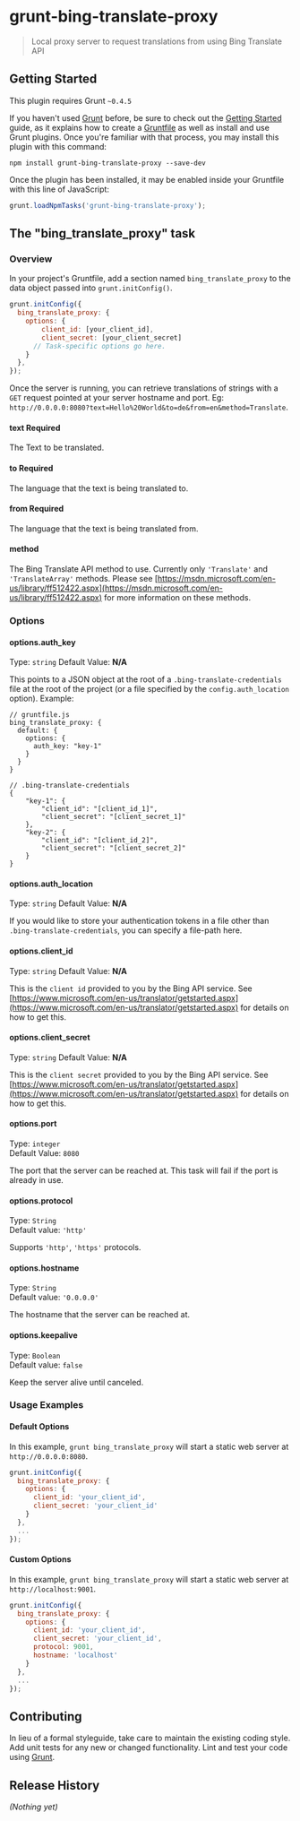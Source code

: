 # grunt-bing-translate-proxy

> Local proxy server to request translations from using Bing Translate API

## Getting Started
This plugin requires Grunt `~0.4.5`

If you haven't used [Grunt](http://gruntjs.com/) before, be sure to check out the [Getting Started](http://gruntjs.com/getting-started) guide, as it explains how to create a [Gruntfile](http://gruntjs.com/sample-gruntfile) as well as install and use Grunt plugins. Once you're familiar with that process, you may install this plugin with this command:

```shell
npm install grunt-bing-translate-proxy --save-dev
```

Once the plugin has been installed, it may be enabled inside your Gruntfile with this line of JavaScript:

```js
grunt.loadNpmTasks('grunt-bing-translate-proxy');
```

## The "bing_translate_proxy" task

### Overview
In your project's Gruntfile, add a section named `bing_translate_proxy` to the data object passed into `grunt.initConfig()`.

```js
grunt.initConfig({
  bing_translate_proxy: {
    options: {
        client_id: [your_client_id],
        client_secret: [your_client_secret]
      // Task-specific options go here.
    }
  },
});
```

Once the server is running, you can retrieve translations of strings with a `GET` request pointed at your server hostname and port. Eg:
`http://0.0.0.0:8080?text=Hello%20World&to=de&from=en&method=Translate`.

#### text __Required__
The Text to be translated.

#### to  __Required__
The language that the text is being translated to.

#### from  __Required__
The language that the text is being translated from.

#### method
The Bing Translate API method to use. Currently only `'Translate'` and `'TranslateArray'` methods. Please see [https://msdn.microsoft.com/en-us/library/ff512422.aspx](https://msdn.microsoft.com/en-us/library/ff512422.aspx) for more information on these methods.

### Options
#### options.auth_key
Type: `string`
Default Value: __N/A__  

This points to a JSON object at the root of a `.bing-translate-credentials` file at the root of the project (or a file specified by the `config.auth_location` option). Example:
```
// gruntfile.js
bing_translate_proxy: {
  default: {
    options: {
      auth_key: "key-1"
    }
  }
}
```

```
// .bing-translate-credentials
{
    "key-1": {
        "client_id": "[client_id_1]",
        "client_secret": "[client_secret_1]"
    },
    "key-2": {
        "client_id": "[client_id_2]",
        "client_secret": "[client_secret_2]"
    }
}
```

#### options.auth_location
Type: `string`
Default Value: __N/A__

If you would like to store your authentication tokens in a file other than `.bing-translate-credentials`, you can specify a file-path here.

#### options.client_id
Type: `string`
Default Value: __N/A__  

This is the `client id` provided to you by the Bing API service. See [https://www.microsoft.com/en-us/translator/getstarted.aspx](https://www.microsoft.com/en-us/translator/getstarted.aspx) for details on how to get this.

#### options.client_secret
Type: `string`
Default Value: __N/A__  

This is the `client secret` provided to you by the Bing API service. See [https://www.microsoft.com/en-us/translator/getstarted.aspx](https://www.microsoft.com/en-us/translator/getstarted.aspx) for details on how to get this.

#### options.port
Type: `integer`  
Default Value: `8080`  

The port that the server can be reached at. This task will fail if the port is already in use.

#### options.protocol
Type: `String`  
Default value: `'http'`  

Supports `'http'`, `'https'` protocols.

#### options.hostname
Type: `String`  
Default value: `'0.0.0.0'`  

The hostname that the server can be reached at.

#### options.keepalive
Type: `Boolean`  
Default value: `false`  

Keep the server alive until canceled.

### Usage Examples

#### Default Options
In this example, `grunt bing_translate_proxy` will start a static web server at `http://0.0.0.0:8080`.

```js
grunt.initConfig({
  bing_translate_proxy: {
    options: {
      client_id: 'your_client_id',
      client_secret: 'your_client_id'
    }
  },
  ...
});
```

#### Custom Options
In this example, `grunt bing_translate_proxy` will start a static web server at `http://localhost:9001`.

```js
grunt.initConfig({
  bing_translate_proxy: {
    options: {
      client_id: 'your_client_id',
      client_secret: 'your_client_id',
      protocol: 9001,
      hostname: 'localhost'
    }
  },
  ...
});
```

## Contributing
In lieu of a formal styleguide, take care to maintain the existing coding style. Add unit tests for any new or changed functionality. Lint and test your code using [Grunt](http://gruntjs.com/).

## Release History
_(Nothing yet)_

